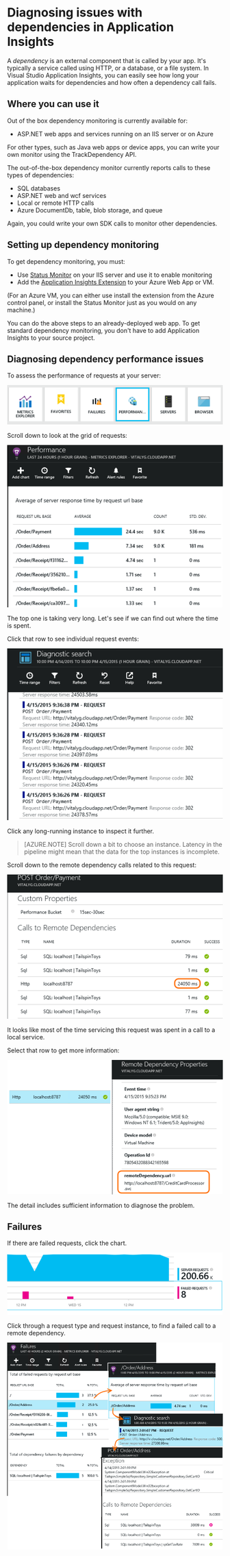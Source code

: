 <properties 
	pageTitle="Diagnosing issues with dependencies in Application Insights" 
	description="Find failures and slow performance caused by dependencies" 
	services="application-insights" 
    documentationCenter=""
	authors="alancameronwills" 
	manager="ronmart"/>

<tags 
	ms.service="application-insights" 
	ms.workload="tbd" 
	ms.tgt_pltfrm="ibiza" 
	ms.devlang="na" 
	ms.topic="article" 
	ms.date="04/16/2015" 
	ms.author="awills"/>
 
# Diagnosing issues with dependencies in Application Insights


A *dependency* is an external component that is called by your app. It's typically a service called using HTTP, or a database, or a file system. In Visual Studio Application Insights, you can easily see how long your application waits for dependencies and how often a dependency call fails.

## Where you can use it

Out of the box dependency monitoring is currently available for:

* ASP.NET web apps and services running on an IIS server or on Azure

For other types, such as Java web apps or device apps, you can write your own monitor using the TrackDependency API.

The out-of-the-box dependency monitor currently reports calls to these  types of dependencies:

* SQL databases
* ASP.NET web and wcf services
* Local or remote HTTP calls
* Azure DocumentDb, table, blob storage, and queue

Again, you could write your own SDK calls to monitor other dependencies.

## Setting up dependency monitoring

To get dependency monitoring, you must:

* Use [Status Monitor](app-insights-monitor-performance-live-website-now.md) on your IIS server and use it to enable monitoring
* Add the [Application Insights Extension](insights-perf-analytics.md) to your Azure Web App or VM.

(For an Azure VM, you can either use install the extension from the Azure control panel, or install the Status Monitor just as you would on any machine.)

You can do the above steps to an already-deployed web app. To get standard dependency monitoring, you don't have to add Application Insights to your source project. 

## Diagnosing dependency performance issues

To assess the performance of requests at your server:

![In the Overview page of your application in Application Insights, click the Performance tile](./media/app-insights-dependencies/01-performance.png)

Scroll down to look at the grid of requests:

![List of requests with averages and counts](./media/app-insights-dependencies/02-reqs.png)

The top one is taking very long. Let's see if we can find out where the time is spent.

Click that row to see individual request events:


![List of request occurrences](./media/app-insights-dependencies/03-instances.png)

Click any long-running instance to inspect it further.

> [AZURE.NOTE] Scroll down a bit to choose an instance. Latency in the pipeline might mean that the data for the top instances is incomplete.

Scroll down to the remote dependency calls related to this request:

![Find Calls to Remote Dependencies, identify unusual Duration](./media/app-insights-dependencies/04-dependencies.png)

It looks like most of the time servicing this request was spent in a call to a local service. 

Select that row to get more information:


![Click through that remote dependency to identify the culprit](./media/app-insights-dependencies/05-detail.png)

The detail includes sufficient information to diagnose the problem.



## Failures

If there are failed requests, click the chart.

![Click the failed requests chart](./media/app-insights-dependencies/06-fail.png)

Click through a request type and request instance, to find a failed call to a remote dependency.


![Click a request type, click the instance to get to a different view of the same instance, click it to get exception details.](./media/app-insights-dependencies/07-faildetail.png)


<!--Link references-->


